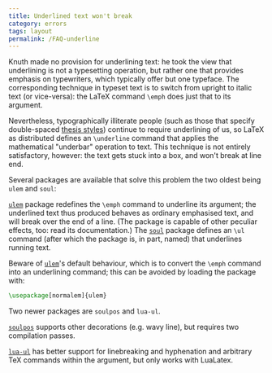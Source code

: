```yaml
---
title: Underlined text won't break
category: errors
tags: layout
permalink: /FAQ-underline
---
```


Knuth made no provision for underlining text: he took the view that
underlining is not a typesetting operation, but rather one that
provides emphasis on typewriters, which typically offer but one
typeface.  The corresponding technique in typeset text is to switch
from upright to italic text (or vice-versa): the LaTeX command
`\emph` does just that to its argument.

Nevertheless, typographically illiterate people (such as those that
specify double-spaced
[thesis styles](FAQ-linespace))
continue to require underlining of us, so LaTeX as distributed
defines an `\underline` command that applies the mathematical
"underbar" operation to text.  This technique is not entirely
satisfactory, however: the text gets stuck into a box, and won't break
at line end.

Several packages are available that solve this problem the two oldest being `ulem` and `soul`:

[`ulem`](https://ctan.org/pkg/ulem) package redefines the
`\emph` command to underline its argument; the underlined text thus
produced behaves as ordinary emphasised text, and will break over the
end of a line.  (The package is capable of other peculiar effects,
too: read its documentation.)
The [`soul`](https://ctan.org/pkg/soul) package defines an `\ul` command (after which the
package is, in part, named) that underlines running text.

Beware of [`ulem`](https://ctan.org/pkg/ulem)'s default behaviour, which is to convert the
`\emph` command into an underlining command; this can be avoided by
loading the package with:
```latex
\usepackage[normalem]{ulem}
```

Two newer packages are `soulpos` and `lua-ul`.

[`soulpos`](https://ctan.org/pkg/soulpos) supports other decorations (e.g. wavy line), but requires two compilation passes.

[`lua-ul`](https://ctan.org/pkg/lua-ul) has better support for linebreaking and hyphenation and arbitrary TeX commands within the argument, but only works with LuaLatex.



